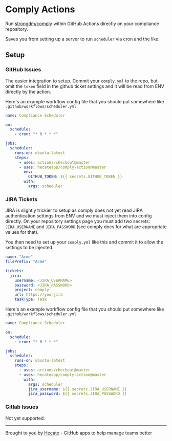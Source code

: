 # Comply Actions

Run [strongdm/comply](https://github.com/strongdm/comply) within GitHub Actions directly on your compliance repository.

Saves you from setting up a server to run `scheduler` via cron and the like.

## Setup

### GitHub Issues

The easier integration to setup. Commit your `comply.yml` to the repo, but omit the `token` field in the github ticket settings and it will be read from ENV directly by the action.

Here's an example workflow config file that you should put somewhere like `.github/workflows/scheduler.yml`

```yaml
name: Compliance Scheduler

on:
  schedule:
    - cron: "* 0 * * *"

jobs:
  scheduler:
    runs-on: ubuntu-latest
    steps:
      - uses: actions/checkout@master
      - uses: hecateapp/comply-action@master
        env:
          GITHUB_TOKEN: ${{ secrets.GITHUB_TOKEN }}
        with:
          args: scheduler
```

### JIRA Tickets

JIRA is slightly trickier to setup as comply does not yet read JIRA authentication settings from ENV and we must inject them into config directly. On your repository settings page you must add two secrets: `JIRA_USERNAME` and `JIRA_PASSWORD` (see comply docs for what are appropriate values for that).

You then need to set up your `comply.yml` like this and commit it to allow the settings to be injected.

```yaml
name: "Acme"
filePrefix: "Acme"

tickets:
  jira:
    username: <JIRA_USERNAME>
    password: <JIRA_PASSWORD>
    project: comply
    url: https://yourjira
    taskType: Task
```

Here's an example workflow config file that you should put somewhere like `.github/workflows/scheduler.yml`

```yaml
name: Compliance Scheduler

on:
  schedule:
    - cron: "* 0 * * *"

jobs:
  scheduler:
    runs-on: ubuntu-latest
    steps:
      - uses: actions/checkout@master
      - uses: hecateapp/comply-action@master
        with:
          args: scheduler
          jira_username: ${{ secrets.JIRA_USERNAME }}
          jira_password: ${{ secrets.JIRA_PASSWORD }}
```

### Gitlab Issues

Not yet supported.

---

Brought to you by [Hecate](https://hecate.co) - GitHub apps to help manage teams better